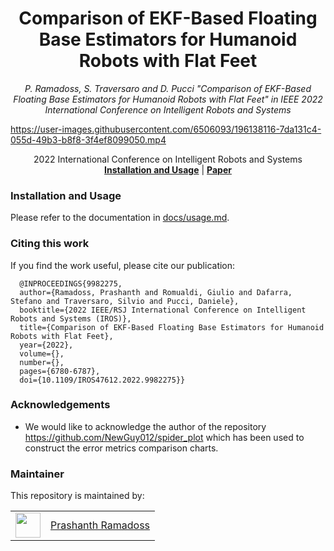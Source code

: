 <h1 align="center">
Comparison of EKF-Based Floating Base Estimators for Humanoid Robots with Flat Feet
</h1>
<div align="center">
<i>
P. Ramadoss, S. Traversaro and D. Pucci "Comparison of EKF-Based Floating Base Estimators for Humanoid Robots with Flat Feet" in IEEE 2022 International Conference on Intelligent Robots and Systems
</i>
</div>

<p align="center">

https://user-images.githubusercontent.com/6506093/196138116-7da131c4-055d-49b3-b8f8-3f4ef8099050.mp4


</p>

<div align="center">
  2022 International Conference on Intelligent Robots and Systems
</div>

<div align="center">
<a href="#installation-and-usage"><b>Installation and Usage</b></a> |
<a href="https://ieeexplore.ieee.org/document/9982275"><b>Paper</b></a> 
</div>

### Installation and Usage

Please refer to the documentation in [docs/usage.md](./docs/usage.md).

### Citing this work

If you find the work useful, please cite our publication:

```
  @INPROCEEDINGS{9982275,
  author={Ramadoss, Prashanth and Romualdi, Giulio and Dafarra, Stefano and Traversaro, Silvio and Pucci, Daniele},
  booktitle={2022 IEEE/RSJ International Conference on Intelligent Robots and Systems (IROS)}, 
  title={Comparison of EKF-Based Floating Base Estimators for Humanoid Robots with Flat Feet}, 
  year={2022},
  volume={},
  number={},
  pages={6780-6787},
  doi={10.1109/IROS47612.2022.9982275}}
```

### Acknowledgements

- We would like to acknowledge the author of the repository https://github.com/NewGuy012/spider_plot which has been used to construct the error metrics comparison charts.

### Maintainer

This repository is maintained by:

| | |
|:---:|:---:|
| [<img src="https://github.com/prashanthr05.png" width="40">](https://github.com/prashanthr05) | [Prashanth Ramadoss](https://github.com/prashanthr05) |
